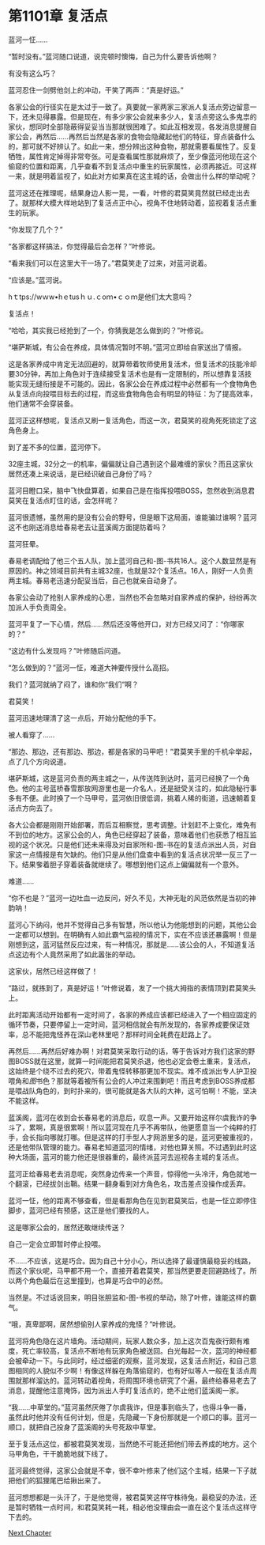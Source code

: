 # 第1101章 复活点

蓝河一怔……

“暂时没有。”蓝河随口说道，说完顿时懊悔，自己为什么要告诉他啊？

有没有这么巧？

蓝河忍住一剑劈他剑上的冲动，干笑了两声：“真是好运。”

各家公会的行径实在是太过于一致了。真要就一家两家三家派人复活点旁边留意一下，还未见得暴露。但是现在，有多少家公会就来多少人，复活点旁这么多鬼祟的家伙，想同时全部隐蔽得妥妥当当那就很困难了。如此互相发现，各发消息提醒自家公会，再然后……再然后当然是各家的食物会隐藏起他们的特征，穿点装备什么的，那可就不好辨认了。如此一来，想分辨出这种食物，那就需要看属性了。反复牺牲，属性肯定掉得非常夸张。可是查看属性那就麻烦了，至少像蓝河他现在这个偷窥的位置和距离，几乎查看不到复活点中重生的玩家属性，必须再接近。可这样一来，就是明着监视了，如此对方如果真在这主城的话，会做出什么样的举动呢？

蓝河这还在推理呢，结果身边人影一晃，一看，叶修的君莫笑竟然就已经走出去了。就那样大模大样地站到了复活点正中心，视角不住地转动着，监视着复活点重生的玩家。

“你发现了几个？”

“各家都这样搞法，你觉得最后会怎样？”叶修说。

“看来我们可以在这里大干一场了。”君莫笑走了过来，对蓝河说着。

“应该是。”蓝河说。

hｔtps://wｗw•hｅtusｈｕ.ｃoｍ•ｃｏｍ是他们太大意吗？

复活点！

“哈哈，其实我已经抢到了一个，你猜我是怎么做到的？”叶修说。

“堪萨斯城，有公会在养成，具体情况暂时不明。”蓝河立即给自家送出了情报。

这是各家养成中肯定无法回避的，就算带着牧师使用复活术，但复活术的技能冷却要30分钟，再加上角色对于连续接受复活术也是有一定限制的，所以想靠复活技能实现无缝衔接是不可能的。因此，各家公会在养成过程中必然都有一个食物角色从复活点向投喂目标去的过程，而这些食物角色会有明显的特征：为了提高效率，他们通常不会穿装备。

蓝河正这样想呢，复活点又刷一复活角色，而这一次，君莫笑的视角死死锁定了这角色身上。

到了差不多的位置，蓝河停下。

32座主城，32分之一的机率，偏偏就让自己遇到这个最难缠的家伙？而且这家伙居然还凑上来说话，是已经识破自己身份了吗？

蓝河目瞪口呆，脑中飞快盘算着，如果自己是在指挥投喂BOSS，忽然收到消息君莫笑在复活点盯住的话，会怎样呢？

蓝河很遗憾，虽然用的是没有公会的野号，但是眼下这局面，谁能骗过谁啊？蓝河这不也刚送消息给春易老去让蓝溪阁方面提防着吗？

蓝河狂晕。

春易老调配给了他三个五人队，加上蓝河自己和-图-书共16人。这个人数显然是有原因的。神之领域目前共有主城32座，也就是32个复活点。16人，刚好一人负责两主城。春易老迅速分配妥当后，自己也就亲自动身了。

各家公会动了抢别人家养成的心思，当然也不会忽略对自家养成的保护，纷纷再次加派人手负责周全。

蓝河平复了一下心情，然后……然后还没等他开口，对方已经又问了：“你哪家的？”

“这边有什么发现吗？”叶修随后问道。

“怎么做到的？”蓝河一怔，难道大神要传授什么高招。

我们？蓝河就纳了闷了，谁和你“我们”啊？

君莫笑！

蓝河迅速地理清了这一点后，开始分配他的手下。

被人看穿了……

“那边、那边，还有那边、那边，都是各家的马甲吧！”君莫笑手里的千机伞举起，点了几个方向说道。

堪萨斯城，这是蓝河负责的两主城之一，从传送阵到达时，蓝河已经换了一个角色。他的主号蓝桥春雪那放网游里也是一介名人，还是挺受关注的，如此隐秘行事多有不便。此时换了一个马甲号，蓝河依旧很低调，挑着人稀的街道，迅速朝着复活点方向去了。

各大公会都是刚刚开始部署，而后互相察觉，思考调整。计划赶不上变化，难免有不到位的地方。这家公会的人，角色已经穿起了装备，意味着他们也获悉了相互监视的这个状况。只是他们还未来得及对自家所和-图-书在的复活点派出人员，对自家这一点情报是有欠缺的。他们只是从他们盘查中看到的复活点状况举一反三了一下。结果奓着胆子穿着装备就继续了。哪想到他们这点上偏偏就有一个意外。

难道……

“你不也是？”蓝河一边吐血一边反问，好久不见，大神无耻的风范依然是当初的神韵呐！

蓝河心下纳闷，他并不觉得自己多有智慧，所以他认为他能想到的问题，其他公会一定都可以想到。在明确有人如此霸气监视的情况下，实在不应该还暴露啊！但是刚想到这，蓝河猛然反应过来，有一种情况，那就是……该公会的人，不知道复活点这边有个人竟然采用了如此嚣张的举动。

这家伙，居然已经这样做了！

“路过，就拣到了，真是好运！”叶修说着，发了一个挑大拇指的表情顶到君莫笑头上。

此时距离活动开始都有一定时间了，各家的养成应该都已经进入了一个相应固定的循环节奏，只要停留上一定时间，蓝河相信就会有所发现的，各家养成要保证效率，总不能把鬼怪养在深山老林里吧？那样时间全耗费在赶路上了。

再然后……再然后好难办啊！对君莫笑采取行动的话，等于告诉对方我们这家的野图BOSS就在这里，就算一时间能把君莫笑杀退，他也必定会卷土重来，复活点，这始终是个绕不过去的死穴，带着鬼怪转移那更加不现实。难不成派出专人护卫投喂角和*图*书色？那就等着被所有公会的人冲过来围剿吧！而且考虑到BOSS养成都是喂战队角色的，到时扑来的，很可能就是各大队的大神，这可怕啊！不能，坚决不能这样。

蓝溪阁，蓝河在收到会长春易老的消息后，叹息一声。又要开始这样尔虞我诈的争斗了，累啊，真是很累啊！所以蓝河现在几乎不再带队，他更愿意当一个纯粹的打手，会长指向哪就打哪。但是这样的打手型人才网游里多的是，蓝河更被重视的，还是他带队管理的能力。春易老知道蓝河的情绪，对他也算关照。不过遇到此时这种大场面，蓝河的能力他还是很器重的，最终派蓝河去巡视各主城的复活点。

蓝河正给春易老去消息呢，突然身边传来一个声音，惊得他一头冷汗，角色就地一个翻滚，已经拔剑出鞘。结果一翻身看到对方角色名，攻击差点没操作成丢弃。

蓝河一怔，他的距离不够查看，但是看那角色在见到君莫笑后，也是一怔立即停住脚步，蓝河已经有预感，这正是他们要找的人。

这是哪家公会的，居然还敢继续传送？

自己一定会立即暂时停止投喂。

不……不应该，这是巧合。因为自己十分小心，所以选择了最谨慎最稳妥的线路，而这个家伙呢，马甲都不用一个，直接开着君莫笑，那当然更要走回避路线了。所以两个角色最后在这里撞到，也算是巧合中的必然。

当然是。不过话说回来，明目张胆监和-图-书视的举动，除了叶修，谁能这样的霸气。

“哦，真卑鄙啊，居然想偷别人家养成的鬼怪？”叶修说。

蓝河将角色隐在这片墙角。活动期间，玩家人数众多，加上这次百鬼夜行颇有难度，死亡率较高，复活点不断地有玩家角色被送回。白光每起一次，蓝河的神经都会被牵动一下。与此同时，经过细密的观察，蓝河发现，这复活点附近，和自己意图相同的人貌似不少啊！有像这样躲在角落偷窥的，也有好似等人一般在复活点周围就那样溜达的。蓝河转动着视角，将周围环境也研究了个遍，最终给春易老去了消息，提醒他注意掩饰，因为派出人手盯复活点的，绝不止他们蓝溪阁一家。

“我……中草堂的。”蓝河虽然厌倦了尔虞我诈，但是事到临头了，也得斗争一番，虽然此时他并没有任何计划，但是，先隐藏一下身份那就是一个顺口的事。蓝河一顺口，就把自己投身了蓝溪阁的头号死敌中草堂。

至于复活点这位，都被君莫笑发现，当然绝不可能还把他们带去养成的地方。这个马甲角色，干干脆脆地就下线了。

蓝河最终觉得，这家公会就是不幸，很不幸叶修来了他们这个主城，结果一下子就把他们的狐狸尾巴给揪出来了。

蓝河想想都是一头汗了，于是他觉得，被君莫笑这样守株待兔，最稳妥的办法，还是暂时牺牲一点时间，和君莫笑耗一耗，相必他没理由会一直在这个复活点这样守下去的。



[Next Chapter](%E7%AC%AC1102%E7%AB%A0%20%E8%B0%81%E5%AE%B6%E7%9A%84%E5%85%BB%E6%88%90.md)
